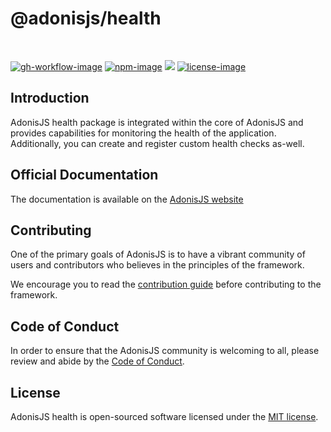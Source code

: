 # @adonisjs/health

<br />

[![gh-workflow-image]][gh-workflow-url] [![npm-image]][npm-url] ![][typescript-image] [![license-image]][license-url]

## Introduction

AdonisJS health package is integrated within the core of AdonisJS and provides capabilities for monitoring the health of the application. Additionally, you can create and register custom health checks as-well.

## Official Documentation

The documentation is available on the [AdonisJS website](https://docs.adonisjs.com/guides/health-checks)

## Contributing

One of the primary goals of AdonisJS is to have a vibrant community of users and contributors who believes in the principles of the framework.

We encourage you to read the [contribution guide](https://github.com/adonisjs/.github/blob/main/docs/CONTRIBUTING.md) before contributing to the framework.

## Code of Conduct

In order to ensure that the AdonisJS community is welcoming to all, please review and abide by the [Code of Conduct](https://github.com/adonisjs/.github/blob/main/docs/CODE_OF_CONDUCT.md).

## License

AdonisJS health is open-sourced software licensed under the [MIT license](LICENSE.md).

[gh-workflow-image]: https://img.shields.io/github/actions/workflow/status/adonisjs/health/checks.yml?style=for-the-badge
[gh-workflow-url]: https://github.com/adonisjs/health/actions/workflows/checks.yml 'Github action'
[typescript-image]: https://img.shields.io/badge/Typescript-294E80.svg?style=for-the-badge&logo=typescript
[typescript-url]: "typescript"
[npm-image]: https://img.shields.io/npm/v/@adonisjs/health.svg?style=for-the-badge&logo=npm
[npm-url]: https://npmjs.org/package/@adonisjs/health 'npm'
[license-image]: https://img.shields.io/npm/l/@adonisjs/health?color=blueviolet&style=for-the-badge
[license-url]: LICENSE.md 'license'
